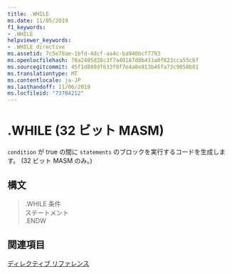 ```yaml
---
title: .WHILE
ms.date: 11/05/2019
f1_keywords:
- .WHILE
helpviewer_keywords:
- .WHILE directive
ms.assetid: 7c5e78ae-1bfd-4dcf-aa4c-ba940bcf7793
ms.openlocfilehash: 70a2405d28c3f7a40187d8b431a0f823cca55c6f
ms.sourcegitcommit: 45f1d889df633f0f7e4a8e813b46fa73c9858b81
ms.translationtype: MT
ms.contentlocale: ja-JP
ms.lasthandoff: 11/06/2019
ms.locfileid: "73704212"
---
```

# <a name="while-32-bit-masm"></a>.WHILE (32 ビット MASM)

`condition` が true の間に `statements` のブロックを実行するコードを生成します。 (32 ビット MASM のみ。)

## <a name="syntax"></a>構文

> .WHILE 条件<br/>
> ステートメント<br/>
> .ENDW

## <a name="see-also"></a>関連項目

[ディレクティブ リファレンス](../../assembler/masm/directives-reference.md)<br/>